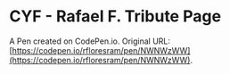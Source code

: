 # CYF - Rafael F. Tribute Page

A Pen created on CodePen.io. Original URL: [https://codepen.io/rfloresram/pen/NWNWzWW](https://codepen.io/rfloresram/pen/NWNWzWW).



